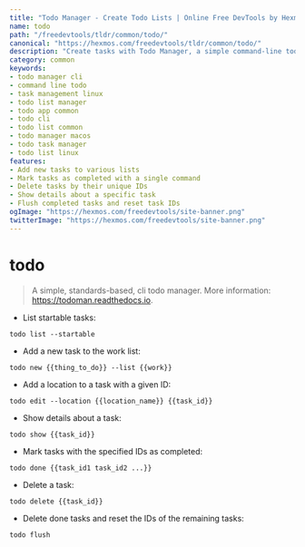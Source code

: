 ```yaml
---
title: "Todo Manager - Create Todo Lists | Online Free DevTools by Hexmos"
name: todo
path: "/freedevtools/tldr/common/todo/"
canonical: "https://hexmos.com/freedevtools/tldr/common/todo/"
description: "Create tasks with Todo Manager, a simple command-line todo list application. Manage tasks, set due dates, and organize projects efficiently. Free online tool, no registration required."
category: common
keywords:
- todo manager cli
- command line todo
- task management linux
- todo list manager
- todo app common
- todo cli
- todo list common
- todo manager macos
- todo task manager
- todo list linux
features:
- Add new tasks to various lists
- Mark tasks as completed with a single command
- Delete tasks by their unique IDs
- Show details about a specific task
- Flush completed tasks and reset task IDs
ogImage: "https://hexmos.com/freedevtools/site-banner.png"
twitterImage: "https://hexmos.com/freedevtools/site-banner.png"
---
```


# todo

> A simple, standards-based, cli todo manager.
> More information: <https://todoman.readthedocs.io>.

- List startable tasks:

`todo list --startable`

- Add a new task to the work list:

`todo new {{thing_to_do}} --list {{work}}`

- Add a location to a task with a given ID:

`todo edit --location {{location_name}} {{task_id}}`

- Show details about a task:

`todo show {{task_id}}`

- Mark tasks with the specified IDs as completed:

`todo done {{task_id1 task_id2 ...}}`

- Delete a task:

`todo delete {{task_id}}`

- Delete done tasks and reset the IDs of the remaining tasks:

`todo flush`
